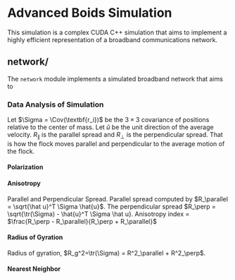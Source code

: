 # Advanced Boids Simulation 

This simulation is a complex CUDA C++ simulation that aims to implement a highly efficient representation of a broadband communications network. 

## network/ 

The `network` module implements a simulated broadband network that aims to 

### Data Analysis of Simulation 

Let $\Sigma = \Cov(\textbf{r_i})$ be the $3\times 3$ covariance of positions relative to the center of mass. Let $\hat{u}$ be the unit direction of the average velocity. $R_\parallel$ is the parallel spread and $R_\perp$ is the perpendicular spread. That is how the flock moves parallel and perpendicular to the average motion of the flock.

#### Polarization 



#### Anisotropy 

Parallel and Perpendicular Spread. Parallel spread computed by $R_\parallel = \sqrt{\hat u}^T \Sigma \hat{u}$. The perpendicular spread $R_\perp = \sqrt{\tr(\Sigma) - \hat{u}^T \Sigma \hat u}. Anisotropy index = $\frac{R_\perp - R_\parallel}{R_\perp + R_\parallel}$

#### Radius of Gyration 

Radius of gyration, $R_g^2=\tr(\Sigma) = R^2_\parallel + R^2_\perp$.

#### Nearest Neighbor 
